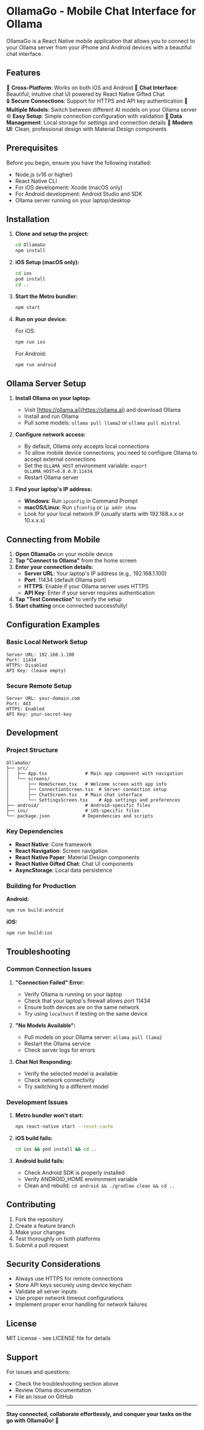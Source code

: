 # OllamaGo - Mobile Chat Interface for Ollama

OllamaGo is a React Native mobile application that allows you to connect to your Ollama server from your iPhone and Android devices with a beautiful chat interface.

## Features

🚀 **Cross-Platform**: Works on both iOS and Android
💬 **Chat Interface**: Beautiful, intuitive chat UI powered by React Native Gifted Chat  
🔒 **Secure Connections**: Support for HTTPS and API key authentication
🤖 **Multiple Models**: Switch between different AI models on your Ollama server
⚙️ **Easy Setup**: Simple connection configuration with validation
💾 **Data Management**: Local storage for settings and connection details
🎨 **Modern UI**: Clean, professional design with Material Design components

## Prerequisites

Before you begin, ensure you have the following installed:

- Node.js (v16 or higher)
- React Native CLI
- For iOS development: Xcode (macOS only)
- For Android development: Android Studio and SDK
- Ollama server running on your laptop/desktop

## Installation

1. **Clone and setup the project:**
   ```bash
   cd OllamaGo
   npm install
   ```

2. **iOS Setup (macOS only):**
   ```bash
   cd ios
   pod install
   cd ..
   ```

3. **Start the Metro bundler:**
   ```bash
   npm start
   ```

4. **Run on your device:**

   For iOS:
   ```bash
   npm run ios
   ```

   For Android:
   ```bash
   npm run android
   ```

## Ollama Server Setup

1. **Install Ollama on your laptop:**
   - Visit [https://ollama.ai](https://ollama.ai) and download Ollama
   - Install and run Ollama
   - Pull some models: `ollama pull llama2` or `ollama pull mistral`

2. **Configure network access:**
   - By default, Ollama only accepts local connections
   - To allow mobile device connections, you need to configure Ollama to accept external connections
   - Set the `OLLAMA_HOST` environment variable: `export OLLAMA_HOST=0.0.0.0:11434`
   - Restart Ollama server

3. **Find your laptop's IP address:**
   - **Windows**: Run `ipconfig` in Command Prompt
   - **macOS/Linux**: Run `ifconfig` or `ip addr show`
   - Look for your local network IP (usually starts with 192.168.x.x or 10.x.x.x)

## Connecting from Mobile

1. **Open OllamaGo** on your mobile device
2. **Tap "Connect to Ollama"** from the home screen
3. **Enter your connection details:**
   - **Server URL**: Your laptop's IP address (e.g., 192.168.1.100)
   - **Port**: 11434 (default Ollama port)
   - **HTTPS**: Enable if your Ollama server uses HTTPS
   - **API Key**: Enter if your server requires authentication
4. **Tap "Test Connection"** to verify the setup
5. **Start chatting** once connected successfully!

## Configuration Examples

### Basic Local Network Setup
```
Server URL: 192.168.1.100
Port: 11434
HTTPS: Disabled
API Key: (leave empty)
```

### Secure Remote Setup
```
Server URL: your-domain.com
Port: 443
HTTPS: Enabled
API Key: your-secret-key
```

## Development

### Project Structure
```
OllamaGo/
├── src/
│   ├── App.tsx              # Main app component with navigation
│   └── screens/
│       ├── HomeScreen.tsx   # Welcome screen with app info
│       ├── ConnectionScreen.tsx  # Server connection setup
│       ├── ChatScreen.tsx   # Main chat interface
│       └── SettingsScreen.tsx    # App settings and preferences
├── android/                 # Android-specific files
├── ios/                     # iOS-specific files
└── package.json            # Dependencies and scripts
```

### Key Dependencies
- **React Native**: Core framework
- **React Navigation**: Screen navigation
- **React Native Paper**: Material Design components
- **React Native Gifted Chat**: Chat UI components
- **AsyncStorage**: Local data persistence

### Building for Production

**Android:**
```bash
npm run build:android
```

**iOS:**
```bash
npm run build:ios
```

## Troubleshooting

### Common Connection Issues

1. **"Connection Failed" Error:**
   - Verify Ollama is running on your laptop
   - Check that your laptop's firewall allows port 11434
   - Ensure both devices are on the same network
   - Try using `localhost` if testing on the same device

2. **"No Models Available":**
   - Pull models on your Ollama server: `ollama pull llama2`
   - Restart the Ollama service
   - Check server logs for errors

3. **Chat Not Responding:**
   - Verify the selected model is available
   - Check network connectivity
   - Try switching to a different model

### Development Issues

1. **Metro bundler won't start:**
   ```bash
   npx react-native start --reset-cache
   ```

2. **iOS build fails:**
   ```bash
   cd ios && pod install && cd ..
   ```

3. **Android build fails:**
   - Check Android SDK is properly installed
   - Verify ANDROID_HOME environment variable
   - Clean and rebuild: `cd android && ./gradlew clean && cd ..`

## Contributing

1. Fork the repository
2. Create a feature branch
3. Make your changes
4. Test thoroughly on both platforms
5. Submit a pull request

## Security Considerations

- Always use HTTPS for remote connections
- Store API keys securely using device keychain
- Validate all server inputs
- Use proper network timeout configurations
- Implement proper error handling for network failures

## License

MIT License - see LICENSE file for details

## Support

For issues and questions:
- Check the troubleshooting section above
- Review Ollama documentation
- File an issue on GitHub

---

**Stay connected, collaborate effortlessly, and conquer your tasks on the go with OllamaGo!** 🚀